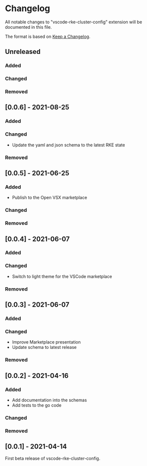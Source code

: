# Changelog

All notable changes to "vscode-rke-cluster-config" extension will be documented
in this file.

The format is based on [Keep a Changelog](https://keepachangelog.com/en/1.0.0/).

## Unreleased

### Added

### Changed

### Removed


## [0.0.6] - 2021-08-25

### Added

### Changed

- Update the yaml and json schema to the latest RKE state

### Removed


## [0.0.5] - 2021-06-25

### Added

- Publish to the Open VSX marketplace

### Changed

### Removed


## [0.0.4] - 2021-06-07

### Added

### Changed

- Switch to light theme for the VSCode marketplace

### Removed


## [0.0.3] - 2021-06-07

### Added

### Changed

- Improve Marketplace presentation
- Update schema to latest release

### Removed


## [0.0.2] - 2021-04-16

### Added

- Add documentation into the schemas
- Add tests to the go code

### Changed

### Removed


## [0.0.1] - 2021-04-14

First beta release of vscode-rke-cluster-config.
